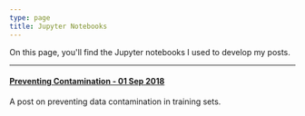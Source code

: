 ```yaml
---
type: page
title: Jupyter Notebooks
---
```

  
On this page, you'll find the Jupyter notebooks I used to develop my posts.  
  
---  
  
#### [Preventing Contamination - 01 Sep 2018](../notebooks/2018-09-01-preventing-contamination.html)
A post on preventing data contamination in training sets.
